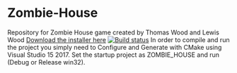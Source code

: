 # Zombie-House
Repository for Zombie House game created by Thomas Wood and Lewis Wood
[Download the installer here](https://github.com/TJWWood/Zombie-House-Project/raw/master/install/install.zip)
[![Build status](https://ci.appveyor.com/api/projects/status/rrlmoq5x7t4cisqq/branch/development?svg=true)](https://ci.appveyor.com/project/TJWWood/zombie-house-project/branch/development)
In order to compile and run the project you simply need to Configure and Generate with CMake using Visual Studio 15 2017. Set the startup project as ZOMBIE_HOUSE and run (Debug or Release win32).
